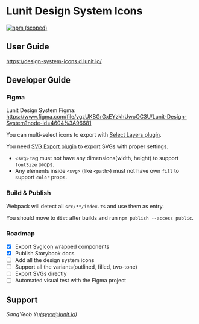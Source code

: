# Lunit Design System Icons

[![npm (scoped)](https://img.shields.io/npm/v/@lunit/design-system-icons)](https://www.npmjs.com/package/@lunit/design-system-icons)

## User Guide

https://design-system-icons.d.lunit.io/

## Developer Guide

### Figma

Lunit Design System Figma: https://www.figma.com/file/ygzUKBGrGxEYzkhUwoOC3U/Lunit-Design-System?node-id=4604%3A96681

You can multi-select icons to export with [Select Layers plugin](https://www.figma.com/community/plugin/799648692768237063/Select-Layers).

You need [SVG Export plugin](https://www.figma.com/community/plugin/814345141907543603/SVG-Export) to export SVGs with proper settings.

- `<svg>` tag must not have any dimensions(width, height) to support `fontSize` props.
- Any elements inside `<svg>` (like `<path>`) must not have own `fill` to support `color` props.

### Build & Publish

Webpack will detect all `src/**/index.ts` and use them as entry.

You should move to `dist` after builds and run `npm publish --access public`.

### Roadmap

- [x] Export [SvgIcon](https://mui.com/components/icons/#svgicon) wrapped components
- [x] Publish Storybook docs
- [ ] Add all the design system icons
- [ ] Support all the variants(outlined, filled, two-tone)
- [ ] Export SVGs directly
- [ ] Automated visual test with the Figma project

## Support

*SangYeob Yu(syyu@lunit.io)*

